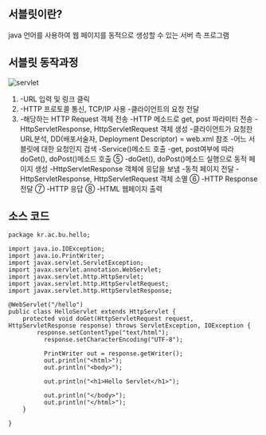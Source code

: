 ## 서블릿이란?
java 언어를 사용하여 웹 페이지를 동적으로 생성할 수 있는 서버 측 프로그램

## 서블릿 동작과정
![servlet](/uploads/06932f43ee85de7c35302c230d996c83/servlet.PNG)<br>
1. -URL 입력 및 링크 클릭
2. -HTTP 프로토콜 통신, TCP/IP 사용 
  -클라이언트의 요청 전달
3. -해당하는 HTTP Request 객체 전송
  -HTTP 메소드로 get, post 파라미터 전송
-HttpServletResponse, HttpServletRequest 객체 생성
  -클라이언트가 요청한 URL분석, DD(배포서술자, Deployment Descriptor) = web.xml 참조
  -어느 서블릿에 대한 요청인지 검색
  -Service()메소드 호출 
  -get, post여부에 따라 doGet(), doPost()메소드 호출
⑤ -doGet(), doPost()메소드 실행으로 동적 페이지 생성
  -HttpServletResponse 객체에 응답을 보냄
  -동적 페이지 전달
  -HttpServletResponse, HttpServletRequest 객체 소멸
⑥ -HTTP Response 전달
⑦ -HTTP 응답
⑧ -HTML 웹페이지 출력

## 소스 코드
~~~
package kr.ac.bu.hello;

import java.io.IOException;
import java.io.PrintWriter;
import javax.servlet.ServletException;
import javax.servlet.annotation.WebServlet;
import javax.servlet.http.HttpServlet;
import javax.servlet.http.HttpServletRequest;
import javax.servlet.http.HttpServletResponse;

@WebServlet("/hello")
public class HelloServlet extends HttpServlet {
	protected void doGet(HttpServletRequest request, HttpServletResponse response) throws ServletException, IOException {
		response.setContentType("text/html");
		  response.setCharacterEncoding("UTF-8");
		  
		  PrintWriter out = response.getWriter();
		  out.println("<html>");
		  out.println("<body>");
		  
		  out.println("<h1>Hello Servlet</h1>");
		  
		  out.println("</body>");
		  out.println("</html>");
	}

}
~~~